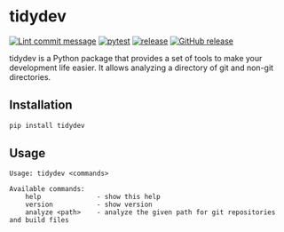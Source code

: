 # tidydev

[![Lint commit message](https://github.com/yannickkirschen/tidydev/actions/workflows/commit-lint.yml/badge.svg)](https://github.com/yannickkirschen/tidydev/actions/workflows/commit-lint.yml)
[![pytest](https://github.com/yannickkirschen/tidydev/actions/workflows/push.yml/badge.svg)](https://github.com/yannickkirschen/tidydev/actions/workflows/push.yml)
[![release](https://github.com/yannickkirschen/tidydev/actions/workflows/release.yml/badge.svg)](https://github.com/yannickkirschen/tidydev/actions/workflows/release.yml)
[![GitHub release](https://img.shields.io/github/release/yannickkirschen/tidydev.svg)](https://github.com/yannickkirschen/tidydev/releases/)

tidydev is a Python package that provides a set of tools to make your development life easier. It allows analyzing
a directory of git and non-git directories.

## Installation

```bash
pip install tidydev
```

## Usage

```text
Usage: tidydev <commands>

Available commands:
    help              - show this help
    version           - show version
    analyze <path>    - analyze the given path for git repositories and build files
```
